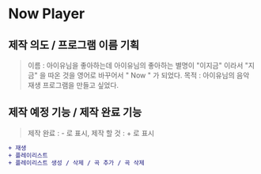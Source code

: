 # Now Player


## 제작 의도 / 프로그램 이름 기획 
> 이름 : 아이유님을 좋아하는데 아이유님의 좋아하는 별명이 "이지금" 이라서 "지금" 을 따온 것을 영어로 바꾸어서 " Now " 가 되었다.
> 목적 : 아이유님의 음악 재생 프로그램을 만들고 싶었다.

## 제작 예정 기능 / 제작 완료 기능
> 제작 완료 : - 로 표시, 제작 할 것 : + 로 표시
```diff
+ 재생
+ 플레이리스트
+ 플레이리스트 생성 / 삭제 / 곡 추가 / 곡 삭제
```